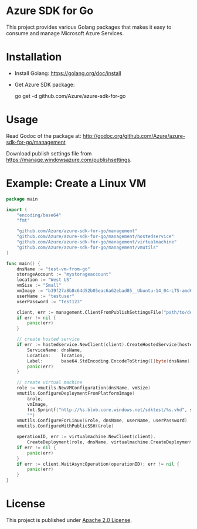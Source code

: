 # Azure SDK for Go
This project provides various Golang packages that makes it easy to consume and manage
Microsoft Azure Services.

# Installation
- Install Golang: https://golang.org/doc/install
- Get Azure SDK package: 

    go get -d github.com/Azure/azure-sdk-for-go

# Usage

Read Godoc of the package at: http://godoc.org/github.com/Azure/azure-sdk-for-go/management

Download publish settings file from https://manage.windowsazure.com/publishsettings.

# Example: Create a Linux VM

```go
package main

import (
	"encoding/base64"
	"fmt"

	"github.com/Azure/azure-sdk-for-go/management"
	"github.com/Azure/azure-sdk-for-go/management/hostedservice"
	"github.com/Azure/azure-sdk-for-go/management/virtualmachine"
	"github.com/Azure/azure-sdk-for-go/management/vmutils"
)

func main() {
	dnsName := "test-vm-from-go"
	storageAccount := "mystorageaccount"
	location := "West US"
	vmSize := "Small"
	vmImage := "b39f27a8b8c64d52b05eac6a62ebad85__Ubuntu-14_04-LTS-amd64-server-20140724-en-us-30GB"
	userName := "testuser"
	userPassword := "Test123"

	client, err := management.ClientFromPublishSettingsFile("path/to/downloaded.publishsettings", "")
	if err != nil {
		panic(err)
	}

	// create hosted service
	if err := hostedservice.NewClient(client).CreateHostedService(hostedservice.CreateHostedServiceParameters{
		ServiceName: dnsName,
		Location:    location,
		Label:       base64.StdEncoding.EncodeToString([]byte(dnsName))}); err != nil {
		panic(err)
	}

	// create virtual machine
	role := vmutils.NewVMConfiguration(dnsName, vmSize)
	vmutils.ConfigureDeploymentFromPlatformImage(
		&role,
		vmImage,
		fmt.Sprintf("http://%s.blob.core.windows.net/sdktest/%s.vhd", storageAccount, dnsName),
		"")
	vmutils.ConfigureForLinux(&role, dnsName, userName, userPassword)
	vmutils.ConfigureWithPublicSSH(&role)

	operationID, err := virtualmachine.NewClient(client).
		CreateDeployment(role, dnsName, virtualmachine.CreateDeploymentOptions{})
	if err != nil {
		panic(err)
	}
	if err := client.WaitAsyncOperation(operationID); err != nil {
		panic(err)
	}
}
```

# License

This project is published under [Apache 2.0 License](LICENSE).
